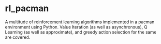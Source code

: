 # rl_pacman
A multitude of reinforcement learning algorithms implemented in a pacman environment using Python. Value Iteration (as well as asynchronous), Q Learning (as well as approximate), and greedy action selection for the same are covered.
